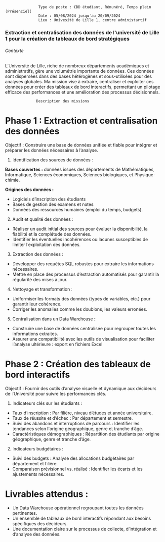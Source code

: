                    Type de poste : CDD étudiant, Rémunéré, Temps plein (Présenciel)
                   Date : 05/08/2024 jusqu'au 20/09/2024
                   Lieu : Univesité de Lille 1, centre administartif
                   

### Extraction et centralisation des données de l'université de Lille 1 pour la création de tableaux de bord stratégiques

###### Contexte 

L’Université de Lille, riche de nombreux départements académiques et administratifs, gère une volumétrie importante de données. Ces données sont dispersées dans des bases hétérogènes et sous-utilisées pour des analyses globales. Ma mission vise à extraire, centraliser et exploiter ces données pour créer des tableaux de bord interactifs, permettant un pilotage efficace des performances et une amélioration des processus décisionnels.

                  Description des missions

# Phase 1 : Extraction et centralisation des données

Objectif : Construire une base de données unifiée et fiable pour intégrer et préparer les données nécessaires à l’analyse.

1. Identification des sources de données :

**Bases couvertes :** données issues des départements de Mathématiques, Informatique, Sciences économiques, Sciences biologiques, et Physique-chimie.

**Origines des données :**
- Logiciels d’inscription des étudiants
- Bases de gestion des examens et notes
- Données des ressources humaines (emploi du temps, budgets).       

2. Audit et qualité des données :

- Réaliser un audit initial des sources pour évaluer la disponibilité, la fiabilité et la complétude des données.
- Identifier les éventuelles incohérences ou lacunes susceptibles de limiter l’exploitation des données.

3. Extraction des données :

- Développer des requêtes SQL robustes pour extraire les informations nécessaires.
- Mettre en place des processus d’extraction automatisés pour garantir la régularité des mises à jour.

4. Nettoyage et transformation :

- Uniformiser les formats des données (types de variables, etc.) pour garantir leur cohérence.
- Corriger les anomalies comme les doublons, les valeurs erronées.

5. Centralisation dans un Data Warehouse :

- Construire une base de données centralisée pour regrouper toutes les informations extraites.
- Assurer une compatibilité avec les outils de visualisation pour faciliter l’analyse ultérieure : export en fichiers Excel

# Phase 2 : Création des tableaux de bord interactifs

Objectif : Fournir des outils d’analyse visuelle et dynamique aux décideurs de l’Université pour suivre les performances clés.

1. Indicateurs clés sur les étudiants :

- Taux d’inscription : Par filière, niveau d’études et année universitaire.
- Taux de réussite et d’échec : Par département et semestre.
- Suivi des abandons et interruptions de parcours : Identifier les tendances selon l'origine géographique, genre et tranche d’âge.
- Caractéristiques démographiques : Répartition des étudiants par origine géographique, genre et tranche d’âge.

2. Indicateurs budgétaires :

- Suivi des budgets : Analyse des allocations budgétaires par département et filière.
- Comparaison prévisionnel vs. réalisé : Identifier les écarts et les ajustements nécessaires.

# Livrables attendus :

- Un Data Warehouse opérationnel regroupant toutes les données pertinentes.
- Un ensemble de tableaux de bord interactifs répondant aux besoins spécifiques des décideurs.
- Une documentation claire sur le processus de collecte, d’intégration et d’analyse des données.








   
